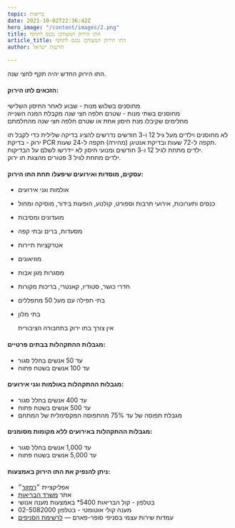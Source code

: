 ```yaml
---
topic: בריאות
date: 2021-10-02T22:36:42Z
hero_image: "/content/images/2.png"
title: התו הירוק המעודכן נכנס לתוקף
article_title: התו הירוק המעודכן נכנס לתוקף
author: חדשות ישראל

---
```

התו הירוק החדש יהיה תקף לחצי שנה.

#### הזכאים לתו הירוק:

מחוסנים בשלוש מנות - שבוע לאחר החיסון השלישי  
מחוסנים בשתי מנות - שטרם חלפה חצי שנה מקבלת המנה השנייה  
מחלימים שקיבלו מנת חיסון אחת או שטרם חלפה חצי שנה מהחלמתם

לא מחוסנים וילדים מעל גיל 12 ו-3 חודשים נדרשים להציג בדיקה שלילית כדי לקבל תו ירוק - בדיקת PCR תקפה ל-72 שעות ובדיקת אנטיגן (מהירה) תקפה ל-24 שעות.  
 ילדים מתחת לגיל 12 ו-3 חודשים ומנועי חיסון לא יידרשו לשלם על הבדיקות.  
 ילדים מתחת לגיל 3 פטורים מהצגת תו ירוק.

#### עסקים, מוסדות ואירועים שיפעלו תחת התו הירוק:

* אולמות וגני אירועים
* כנסים ותערוכות, אירועי תרבות וספורט, קולנוע, הופעות בידור, מוסיקה ומחול
* מועדונים ומסיבות
* מסעדות, ברים ובתי קפה
* אטרקציות תיירות
* מוזיאונים
* מסגרות מגן אבות
* חדרי כושר, סטודיו, קאנטרי, בריכות מקורות
* בתי תפילה עם מעל 50 מתפללים
* בתי מלון

  אין צורך בתו ירוק בתחבורה הציבורית

#### מגבלות ההתקהלות בבתים פרטיים:

* עד 50 אנשים בחלל סגור
* עד 100 אנשים בשטח פתוח

#### מגבלות ההתקהלות באולמות וגני אירועים:

* עד 400 אנשים בחלל סגור
* עד 500 אנשים בשטח פתוח
* מגבלת תפוסה של עד 75% מהתפוסה המקסימלית של המתחם

#### מגבלות ההתקהלות באירועים ללא מקומות מסומנים:

* עד 1,000 אנשים בחלל סגור
* עד 5,000 אנשים בשטח פתוח

#### ניתן להנפיק את התו הירוק באמצעות:

* אפליקציית ״[רמזור](https://apps.apple.com/il/app/רמזור/id1539316439)״
* אתר [משרד הבריאות]()
* בטלפון - קול הבריאות 5400* באמצעות מענה אנושי
* מענה קולי אוטומטי - בטלפון 02-5082000
* עמדות שירות עצמי בסניפי סופר-פארם — [לרשימת הסניפים](https://www.govmap.gov.il/?c=160079.6,589665.28&z=2&lay=GOVINFOSTAND&bs=GOVINFOSTAND%7C161438,591739)